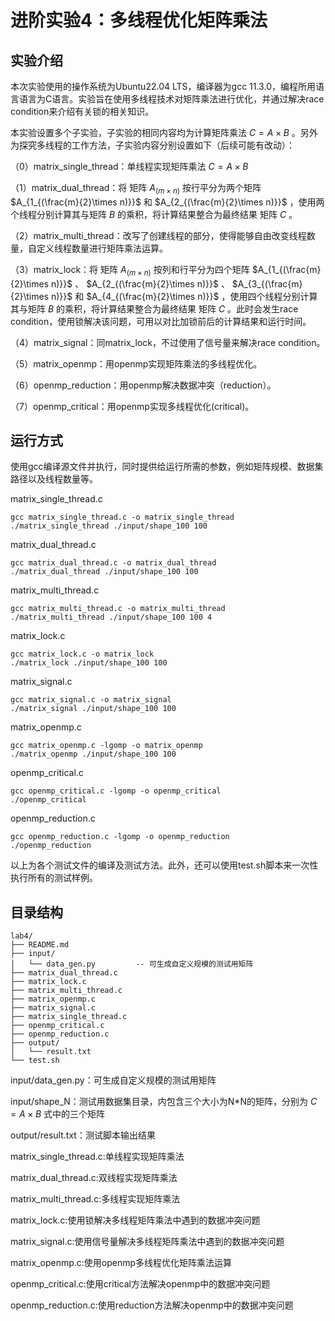 # 进阶实验4：多线程优化矩阵乘法

## 实验介绍

本次实验使用的操作系统为Ubuntu22.04 LTS，编译器为gcc 11.3.0，编程所用语言语言为C语言。实验旨在使用多线程技术对矩阵乘法进行优化，并通过解决race condition来介绍有关锁的相关知识。

本实验设置多个子实验，子实验的相同内容均为计算矩阵乘法 $C = A \times B$ 。另外为探究多线程的工作方法，子实验内容分别设置如下（后续可能有改动）：

（0）matrix_single_thread：单线程实现矩阵乘法 $C = A \times B$

（1）matrix_dual_thread：将 矩阵  $A_{(m\times n)}$  按行平分为两个矩阵   $A_{1_{(\frac{m}{2}\times n)}}$  和  $A_{2_{(\frac{m}{2}\times n)}}$ ，使用两个线程分别计算其与矩阵 $B$ 的乘积，将计算结果整合为最终结果 矩阵 $C$ 。

（2）matrix_multi_thread：改写了创建线程的部分，使得能够自由改变线程数量，自定义线程数量进行矩阵乘法运算。
                       
（3）matrix_lock：将 矩阵  $A_{(m\times n)}$  按列和行平分为四个矩阵   $A_{1_{(\frac{m}{2}\times n)}}$ 、 $A_{2_{(\frac{m}{2}\times n)}}$ 、 $A_{3_{(\frac{m}{2}\times n)}}$ 和  $A_{4_{(\frac{m}{2}\times n)}}$ ，使用四个线程分别计算其与矩阵 $B$ 的乘积，将计算结果整合为最终结果 矩阵 $C$ 。此时会发生race condition，使用锁解决该问题，可用以对比加锁前后的计算结果和运行时间。

（4）matrix_signal：同matrix_lock，不过使用了信号量来解决race condition。

（5）matrix_openmp：用openmp实现矩阵乘法的多线程优化。

（6）openmp_reduction：用openmp解决数据冲突（reduction）。

（7）openmp_critical：用openmp实现多线程优化(critical)。

## 运行方式

使用gcc编译源文件并执行，同时提供给运行所需的参数，例如矩阵规模、数据集路径以及线程数量等。

matrix_single_thread.c

```
gcc matrix_single_thread.c -o matrix_single_thread
./matrix_single_thread ./input/shape_100 100
```

matrix_dual_thread.c

```
gcc matrix_dual_thread.c -o matrix_dual_thread
./matrix_dual_thread ./input/shape_100 100
```

matrix_multi_thread.c

```
gcc matrix_multi_thread.c -o matrix_multi_thread
./matrix_multi_thread ./input/shape_100 100 4
```

matrix_lock.c 

```
gcc matrix_lock.c -o matrix_lock
./matrix_lock ./input/shape_100 100
```

matrix_signal.c 

```
gcc matrix_signal.c -o matrix_signal
./matrix_signal ./input/shape_100 100
```

matrix_openmp.c 

```
gcc matrix_openmp.c -lgomp -o matrix_openmp
./matrix_openmp ./input/shape_100 100
```

openmp_critical.c 

```
gcc openmp_critical.c -lgomp -o openmp_critical
./openmp_critical
```

openmp_reduction.c 

```
gcc openmp_reduction.c -lgomp -o openmp_reduction
./openmp_reduction
```

以上为各个测试文件的编译及测试方法。此外，还可以使用test.sh脚本来一次性执行所有的测试样例。

## 目录结构

```
lab4/
├── README.md
├── input/
│   └── data_gen.py         -- 可生成自定义规模的测试用矩阵
├── matrix_dual_thread.c
├── matrix_lock.c
├── matrix_multi_thread.c
├── matrix_openmp.c
├── matrix_signal.c
├── matrix_single_thread.c
├── openmp_critical.c
├── openmp_reduction.c
├── output/
│   └── result.txt
└── test.sh
```
input/data_gen.py：可生成自定义规模的测试用矩阵

input/shape_N：测试用数据集目录，内包含三个大小为N*N的矩阵，分别为 $C = A \times B$ 式中的三个矩阵

output/result.txt：测试脚本输出结果

matrix_single_thread.c:单线程实现矩阵乘法

matrix_dual_thread.c:双线程实现矩阵乘法

matrix_multi_thread.c:多线程实现矩阵乘法

matrix_lock.c:使用锁解决多线程矩阵乘法中遇到的数据冲突问题

matrix_signal.c:使用信号量解决多线程矩阵乘法中遇到的数据冲突问题

matrix_openmp.c:使用openmp多线程优化矩阵乘法运算

openmp_critical.c:使用critical方法解决openmp中的数据冲突问题

openmp_reduction.c:使用reduction方法解决openmp中的数据冲突问题
